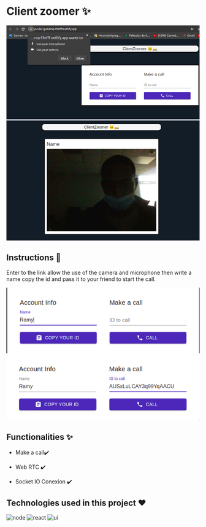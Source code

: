 # Client zoomer ✨
![index](https://github.com/Daniels-not/clientzoomer/blob/master/1.png) 
![list](https://github.com/Daniels-not/clientzoomer/blob/master/2.png)

## Instructions 📑

Enter to the link allow the use of the camera and microphone then write a name copy the id and pass it to your friend to start the call.

![list](https://github.com/Daniels-not/clientzoomer/blob/master/3.png)
![list](https://github.com/Daniels-not/clientzoomer/blob/master/4.png)

## Functionalities ✨

- Make a call✔️

- Web RTC ✔️

- Socket IO Conexion ✔️


## Technologies used in this project ❤️
![node](https://img.shields.io/badge/Node.js-43853D?style=for-the-badge&logo=node.js&logoColor=white) ![react](https://img.shields.io/badge/React-20232A?style=for-the-badge&logo=react&logoColor=61DAFB) ![ui](https://img.shields.io/badge/Material--UI-0081CB?style=for-the-badge&logo=material-ui&logoColor=white)

